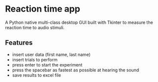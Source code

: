 # Reaction time app
A Python native multi-class desktop GUI built with Tkinter to measure the reaction time to audio stimuli.
## Features
  * insert user data (first name, last name)
  * insert trials to perform
  * press enter to start the experiment
  * press the spacebar as fastest as possible at hearing the sound
  * save results to excel file
